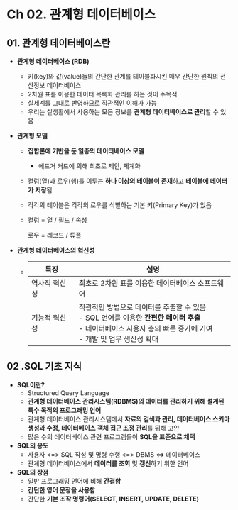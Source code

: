 # Ch 02. 관계형 데이터베이스

## 01. 관계형 데이터베이스란

- **관계형 데이터베이스 (RDB)**

  - 키(key)와 값(value)들의 간단한 관계를 테이블화시킨 매우 간단한 원칙의 전산정보 데이터베이스
  - 2차원 표를 이용한 데이터 목록화 관리를 하는 것이 주목적
  - 실세계를 그대로 반영하므로 직관적인 이해가 가능
  - 우리는 실생활에서 사용하는 모든 정보를 **관계형 데이터베이스로 관리**할 수 있음

- **관계형 모델**

  - **집합론에 기반을 둔 일종의 데이터베이스 모델**

    - 에드거 커드에 의해 최초로 제안, 체계화

  - 컬럼(열)과 로우(행)를 이루는 **하나 이상의 테이블이 존재**하고 **테이블에 데이터가 저장**됨

  - 각각의 테이블은 각각의 로우를 식별하는 기본 키(Primary Key)가 있음

  - 컬럼 = 열 / 필드 / 속성

    로우 = 레코드 / 튜플

- **관계형 데이터베이스의 혁신성**

  - | 특징          | 설명                                                         |
    | ------------- | ------------------------------------------------------------ |
    | 역사적 혁신성 | 최초로 2차원 표를 이용한 데이터베이스 소프트웨어             |
    | 기능적 혁신성 | 직관적인 방법으로 데이터를 추출할 수 있음<br />- SQL 언어를 이용한 **간편한 데이터 추출**<br />- 데이터베이스 사용자 층의 빠른 증가에 기여<br />- 개발 및 업무 생산성 확대 |



## 02 .SQL 기초 지식

- **SQL이란?**
  - Structured Query Language
  - **관계형 데이터베이스 관리시스템(RDBMS)의 데이터를 관리하기 위해 설계된 특수 목적의 프로그래밍 언어**
  - 관계형 데이터베이스 관리시스템에서 **자료의 검색과 관리, 데이터베이스 스키마 생성과 수정, 데이터베이스 객체 접근 조정 관리**를 위해 고안
  - 많은 수의 데이터베이스 관련 프로그램들이 **SQL을 표준으로 채택**
- **SQL의 용도**
  - 사용자 <=> SQL 작성 및 명령 수행 <=> DBMS <=> 데이터베이스
  - 관계형 데이터베이스에서 **데이터를 조회** 및 **갱신**하기 위한 언어
- **SQL의 장점**
  - 일반 프로그래밍 언어에 비해 **간결함**
  - **간단한 영어 문장을 사용함**
  - 간단한 **기본 조작 명령어(SELECT, INSERT, UPDATE, DELETE)**
